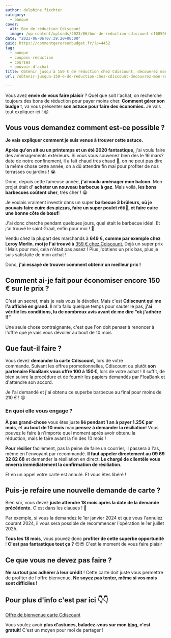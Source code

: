 ```yaml
---
author: delphine.fiechter
category:
  - banque
cover:
  alt: Bon de réduction Cdiscount
  image: /wp-content/uploads/2023/06/bon-de-reduction-cdiscount-e1685962535171.png
date: "2023-06-06T07:39:20+00:00"
guid: https://commentgerersonbudget.fr/?p=4452
tag:
  - banque
  - coupons-réduction
  - courses
  - pouvoir-d'achat
title: Obtenir jusqu'à 150 € de réduction chez Cdiscount, découvrez mon secret !
url: /obtenir-jusqua-150-e-de-reduction-chez-cdiscount-decouvrez-mon-secret/

---
```

Vous avez **envie de vous faire plaisir** ? Quel que soit l'achat, on recherche toujours des bons de réduction pour payer moins cher. **Comment gérer son budge** t, va vous présenter **son astuce pour faire des économies.** Je vais tout expliquer ici ! 😍

## Vous vous demandez comment est-ce possible ?

**Je vais expliquer comment je suis venue à trouver cette astuce.**

**Après qu'on ait eu un printemps et un été 2020 fantastique**, j'ai voulu faire des aménagements extérieurs. Si vous vous souvenez bien dès le 16 mars? date de notre confinement, il a fait chaud très chaud 🥵, on ne peut pas dire la même chose cette année, on a dû attendre fin mai pour profiter de nos terrasses ou jardins ! 😭

Donc, depuis cette fameuse année, **j'ai voulu aménager mon balcon.** Mon projet était d' **acheter un nouveau barbecue à gaz**. Mais voilà, **les bons barbecues coûtent cher**, très cher ! 😭

Je voulais vraiment investir dans un super **barbecue 3 brûleurs, où je pouvais faire cuire des pizzas, faire un super poulet rôti🐔, et faire cuire une bonne côte de bœuf**!

J'ai donc cherché pendant quelques jours, quel était le barbecue idéal. Et j'ai trouvé le saint Graal, enfin pour moi ! 🤣

Vendu chez la plupart des marchands à **649 €, comme par exemple chez Leroy Merlin**, **moi je l'ai trouvé à** [359 € chez Cdiscount.](https://www.cdiscount.com/jardin/barbecue-plancha/barbecue-a-gaz-barbecook-siesta-310-black-edition/f-1631901-bar5400269207502.html?idOffre=1987501333&cid=search_pla&cm_mmc=PLA!COR!!MP!17321694237!m126877420_pBAR5400269207502-1987501333_l9055989_tpla-294682000766__a137602897192&gclid=Cj0KCQjwj_ajBhCqARIsAA37s0wpaX20yauFzE6clxLIvEVXd0_Ko4xmE6lqtSryKmFigKeDuR_hmmgaAni9EALw_wcB "359 € chez Cdiscount.") Déjà un super prix ! Mais pour moi, cela n'était pas assez ! Plus j'obtiens un prix bas, plus je suis satisfaite de mon achat !

Donc, **j'ai essayé de trouver comment obtenir un meilleur prix !**

## Comment ai-je fait pour économiser encore 150 € sur le prix ?

C'est un secret, mais je vais vous le dévoiler. Mais c'est **Cdiscount qui me l'a affiché en grand.** Il m'a fallu quelque temps pour sauter le pas, **j'ai vérifié les conditions, lu de nombreux avis avant de me dire “ok j'adhère !!”**

Une seule chose contraignante, c'est que l'on doit penser à renoncer à l'offre que je vais vous dévoiler au bout de 10 mois

## Que faut-il faire ?

Vous devez **demander la carte Cdiscount,** lors de votre commande. Suivant les offres promotionnelles, Cdiscount ou plutôt **son partenaire FloaBank vous offre 100 à 150 €**, lors de votre achat ! Il suffit, de bien suivre la procédure et de fournir les papiers demandés par FloaBank et d'attendre son accord.

Je l'ai demandé et j'ai obtenu ce superbe barbecue au final pour moins de 210 € ! 😍

### En quoi elle vous engage ?

**À pas grand-chose** vous êtes juste **lié pendant 1 an à payer 1.25€ par mois**, et **au bout de 10 mois** max **pensez à demander la résiliation**! Vous pouvez le faire à n'importe quel moment après avoir obtenu la réduction, mais le faire avant la fin des 10 mois !

**Pour résilier** facilement, pas la peine de faire un courrier, il passera à l'as, même en l'envoyant par recommandé. **Il faut appeler directement au 09 69 32 82 68** et demander la résiliation en direct. **Le chargé de clientèle vous enverra immédiatement la confirmation de résiliation**.

Et en un appel votre carte est annulé. Et vous êtes libéré !

## Puis-je refaire une nouvelle demande de carte ?

Bien sûr, vous devez **juste attendre 18 mois après la date de la demande précédente.** C'est dans les clauses ! 📜

Par exemple, si vous la demandez le 1er janvier 2024 et que vous l'annulez courant 2024, il vous sera possible de recommencer l'opération le 1er juillet 2025.

**Tous les 18 mois**, vous pouvez donc **profiter de cette superbe opportunité** ! **C'est pas fantastique tout ça ?** 😍😍 C'est le moment de vous faire plaisir

## Ce que vous ne devez pas faire ?

**Ne surtout pas adhérer à leur crédit** ! Cette carte doit juste vous permettre de profiter de l'offre bienvenue. **Ne soyez pas tenter, même si vos mois sont difficiles !**

## Pour plus d'info c'est par ici 👇👇

[Offre de bienvenue carte Cdiscount](https://www.cdiscount.com/carte-cdiscount/commande)

Vous voulez avoir **plus d'astuces, baladez-vous sur mon [blog](https://commentgerersonbudget.fr/ "blog"), c'est gratuit**! C'est un moyen pour moi de partager !
